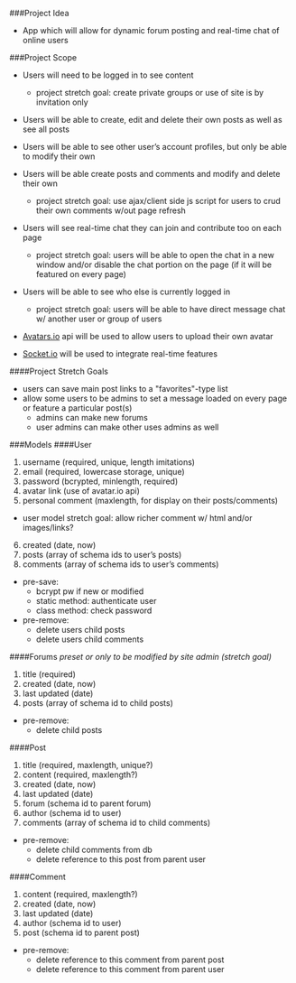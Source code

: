 ###Project Idea
- App which will allow for dynamic forum posting and real-time chat of online users

###Project Scope
- Users will need to be logged in to see content
  - project stretch goal: create private groups or use of site is by invitation only
- Users will be able to create, edit and delete their own posts as well as see all posts
- Users will be able to see other user’s account profiles, but only be able to modify their own
- Users will be able create posts and comments and modify and delete their own
  - project stretch goal: use ajax/client side js script for users to crud their own comments w/out page refresh
- Users will see real-time chat they can join and contribute too on each page
  - project stretch goal: users will be able to open the chat in a new window and/or disable the chat portion on the page (if it will be featured on every page)
- Users will be able to see who else is currently logged in
  - project stretch goal: users will be able to have direct message chat w/ another user or group of users

- [Avatars.io](http://avatars.io/) api will be used to allow users to upload their own avatar
- [Socket.io](http://socket.io/) will be used to integrate real-time features

####Project Stretch Goals
- users can save main post links to a "favorites"-type list
- allow some users to be admins to set a message loaded on every page or feature a particular post(s)
  - admins can make new forums
  - user admins can make other uses admins as well

###Models
####User
1. username (required, unique, length imitations)
2. email (required, lowercase storage, unique)
3. password (bcrypted, minlength, required)
4. avatar link (use of avatar.io api)
5. personal comment (maxlength, for display on their posts/comments)
  - user model stretch goal: allow richer comment w/ html and/or images/links?
6. created (date, now)
7. posts (array of schema ids to user’s posts)
8. comments (array of schema ids to user’s comments)

- pre-save:
  - bcrypt pw if new or modified
  - static method: authenticate user
  - class method: check password
- pre-remove:
  - delete users child posts
  - delete users child comments

####Forums
*preset or only to be modified by site admin (stretch goal)*
1. title (required)
2. created (date, now)
3. last updated (date)
4. posts (array of schema id to child posts)

- pre-remove:
  - delete child posts

####Post
1. title (required, maxlength, unique?)
2. content (required, maxlength?)
3. created (date, now)
4. last updated (date)
5. forum (schema id to parent forum)
6. author (schema id to user)
7. comments (array of schema id to child comments)

- pre-remove:
  - delete child comments from db
  - delete reference to this post from parent user

####Comment
1. content (required, maxlength?)
2. created (date, now)
3. last updated (date)
4. author (schema id to user)
5. post (schema id to parent post)

- pre-remove:
  - delete reference to this comment from parent post
  - delete reference to this comment from parent user

